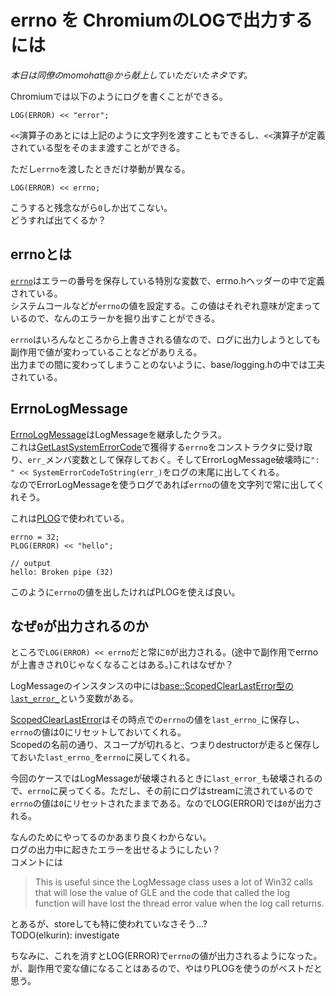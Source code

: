 # errno を ChromiumのLOGで出力するには
*本日は同僚のmomohatt@から献上していただいたネタです。*

Chromiumでは以下のようにログを書くことができる。
```cpp=
LOG(ERROR) << "error";
```
`<<`演算子のあとには上記のように文字列を渡すこともできるし、`<<`演算子が定義されている型をそのまま渡すことができる。  

ただし`errno`を渡したときだけ挙動が異なる。
```cpp=
LOG(ERROR) << errno;
```
こうすると残念ながら`0`しか出てこない。  
どうすれば出てくるか？

## errnoとは
[`errno`](https://linuxjm.osdn.jp/html/LDP_man-pages/man3/errno.3.html)はエラーの番号を保存している特別な変数で、errno.hヘッダーの中で定義されている。  
システムコールなどが`errno`の値を設定する。この値はそれぞれ意味が定まっているので、なんのエラーかを掘り出すことができる。

`errno`はいろんなところから上書きされる値なので、ログに出力しようとしても副作用で値が変わっていることなどがありえる。  
出力までの間に変わってしまうことのないように、base/logging.hの中では工夫されている。


## ErrnoLogMessage
[ErrnoLogMessage](https://source.chromium.org/chromium/chromium/src/+/main:base/logging.cc;l=1097;drc=d03f4ca8789f7d7f49934c6892d4539b8c9c8252)はLogMessageを継承したクラス。  
これは[GetLastSystemErrorCode](https://source.chromium.org/chromium/chromium/src/+/main:base/logging.cc;l=1054;drc=150d8c7e45daeef094be8ec8852e3486eed8f59d)で獲得する`errno`をコンストラクタに受け取り、`err_`メンバ変数として保存しておく。そしてErrorLogMessage破壊時に`": " << SystemErrorCodeToString(err_)`をログの末尾に出してくれる。  
なのでErrorLogMessageを使うログであれば`errno`の値を文字列で常に出してくれそう。

これは[PLOG](https://source.chromium.org/chromium/chromium/src/+/main:base/logging.h;l=553;drc=b1ccd0cb58f9440bcefe163360a4f5d522ad31ad)で使われている。

```cpp=
errno = 32;
PLOG(ERROR) << "hello";

// output
hello: Broken pipe (32)
```
このように`errno`の値を出したければPLOGを使えば良い。

## なぜ`0`が出力されるのか
ところで`LOG(ERROR) << errno`だと常に`0`が出力される。(途中で副作用でerrnoが上書きされ0じゃなくなることはある。)これはなぜか？

LogMessageのインスタンスの中には[base::ScopedClearLastError型の`last_error_`](https://source.chromium.org/chromium/chromium/src/+/main:base/logging.h;l=673;drc=b1ccd0cb58f9440bcefe163360a4f5d522ad31ad)という変数がある。  

[ScopedClearLastError](https://source.chromium.org/chromium/chromium/src/+/main:base/scoped_clear_last_error.h;l=22;drc=e4622aaeccea84652488d1822c28c78b7115684f)はその時点での`errno`の値を`last_errno_`に保存し、`errno`の値は0にリセットしておいてくれる。  
Scopedの名前の通り、スコープが切れると、つまりdestructorが走ると保存しておいた`last_errno_`を`errno`に戻してくれる。

今回のケースではLogMessageが破壊されるときに`last_error_`も破壊されるので、`errno`に戻ってくる。ただし、その前にログはstreamに流されているので`errno`の値は`0`にリセットされたままである。なのでLOG(ERROR)では`0`が出力される。

なんのためにやってるのかあまり良くわからない。  
ログの出力中に起きたエラーを出せるようにしたい？  
コメントには
> This is useful since the LogMessage class uses a lot of Win32 calls
> that will lose the value of GLE and the code that called the log function
> will have lost the thread error value when the log call returns.

とあるが、storeしても特に使われていなさそう...?  
TODO(elkurin): investigate

ちなみに、これを消すとLOG(ERROR)で`errno`の値が出力されるようになった。が、副作用で変な値になることはあるので、やはりPLOGを使うのがベストだと思う。  
